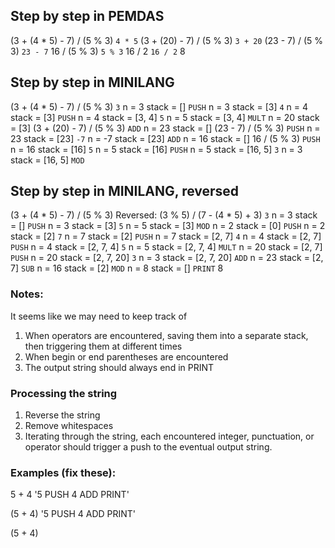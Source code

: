 ## Step by step in PEMDAS

(3 + (4 * 5) - 7) / (5 % 3)
`4 * 5`
(3 + (20) - 7) / (5 % 3)
`3 + 20`
(23 - 7) / (5 % 3)
`23 - 7`
16 / (5 % 3)
`5 % 3`
16 / 2
`16 / 2`
8

## Step by step in MINILANG

(3 + (4 * 5) - 7) / (5 % 3)
`3`
n = 3 stack = []
`PUSH`
n = 3 stack = [3]
`4`
n = 4 stack = [3]
`PUSH`
n = 4 stack = [3, 4]
`5`
n = 5 stack = [3, 4]
`MULT`
n = 20 stack = [3]
(3 + (20) - 7) / (5 % 3)
`ADD`
n = 23 stack = []
(23 - 7) / (5 % 3)
`PUSH`
n = 23 stack = [23]
`-7`
n = -7 stack = [23]
`ADD`
n = 16 stack = []
16 / (5 % 3)
`PUSH`
n = 16 stack = [16]
`5`
n = 5 stack = [16]
`PUSH`
n = 5 stack = [16, 5]
`3`
n = 3 stack = [16, 5]
`MOD`

<!-- The issue is that for /, % and 1, the operants are in the wrong order. -->

<!-- Do you have to feed the problem in backwards?? -->

## Step by step in MINILANG, reversed

(3 + (4 * 5) - 7) / (5 % 3)
Reversed: (3 % 5) / (7 - (4 * 5) + 3)
`3`
n = 3 stack = []
`PUSH`
n = 3 stack = [3]
`5`
n = 5 stack = [3]
`MOD`
n = 2 stack = [0]
`PUSH`
n = 2 stack = [2]
`7`
n = 7 stack = [2]
`PUSH`
n = 7 stack = [2, 7]
`4`
n = 4 stack = [2, 7]
`PUSH`
n = 4 stack = [2, 7, 4]
`5`
n = 5 stack = [2, 7, 4]
`MULT`
n = 20 stack = [2, 7]
`PUSH`
n = 20 stack = [2, 7, 20]
`3`
n = 3 stack = [2, 7, 20]
`ADD`
n = 23 stack = [2, 7]
`SUB`
n = 16 stack = [2]
`MOD`
n = 8 stack = []
`PRINT`
8

### Notes:
It seems like we may need to keep track of
1. When operators are encountered, saving them into a separate stack, then triggering them at different times
2. When begin or end parentheses are encountered
3. The output string should always end in PRINT

### Processing the string
1. Reverse the string
2. Remove whitespaces
3. Iterating through the string, each encountered integer, punctuation, or operator should trigger a push to the eventual output string.

### Examples (fix these):
5 + 4
'5 PUSH 4 ADD PRINT'

(5 + 4)
'5 PUSH 4 ADD PRINT'

(5 + 4)